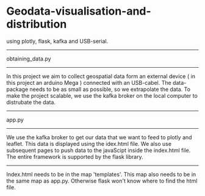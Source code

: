 # Geodata-visualisation-and-distribution
 using plotly, flask, kafka and USB-serial.
*** ***
obtaining_data.py
*** ***
In this project we aim to collect geospatial data form an external device ( in this project an arduino Mega ) connected with an USB-cabel. 
The data-package needs to be as small as possible, so we extrapolate the data.
To make the project scalable, we use the kafka broker on the local computer to distrubate the data.

*** ***
app.py
*** ***
We use the kafka broker to get our data that we want to feed to plotly and leaflet. This data is displayed using the idex.html file.
We also use subsequent pages to push data to the javaScipt inside the index.html file.
The entire framework is supported by the flask library.
*** ***
Index.html needs to be in the map 'templates'. This map also needs to be in the same map as app.py. Otherwise flask won't know where to find the html file.
